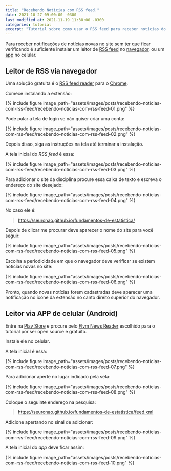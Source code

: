 ```yaml
---
title: "Recebendo Notícias com RSS feed."
date: 2021-10-27 09:00:00 -0300
last_modified_at: 2021-11-19 11:38:00 -0300
categories: tutorial
excerpt: "Tutorial sobre como usar o RSS feed para receber notícias do site."
---
```

Para receber notificações de notícias novas no site sem ter que ficar verificando é suficiente instalar um leitor de [RSS feed](https://pt.wikipedia.org/wiki/RSS) no [navegador](#leitor-de-rss-via-navegador), ou um [app](#leitor-via-app-de-celular-android) no celular.

## Leitor de RSS via navegador

Uma solução gratuita é o [RSS feed reader](https://chrome.google.com/webstore/detail/rss-feed-reader/pnjaodmkngahhkoihejjehlcdlnohgmp?hl=en) para o [Chrome](https://www.google.com/chrome/).

Comece instalando a extensão:

{% include figure image_path="assets/images/posts/recebendo-notícias-com-rss-feed/recebendo-notícias-com-rss-feed-01.png" %}

Pode pular a tela de login se não quiser criar uma conta:

{% include figure image_path="assets/images/posts/recebendo-notícias-com-rss-feed/recebendo-notícias-com-rss-feed-02.png" %}

Depois disso, siga as instruções na tela até terminar a instalação.

A tela inicial do *RSS feed* é essa:

{% include figure image_path="assets/images/posts/recebendo-notícias-com-rss-feed/recebendo-notícias-com-rss-feed-03.png" %}

Para adicionar o site da disciplina procure essa caixa de texto e escreva o endereço do site desejado:

{% include figure image_path="assets/images/posts/recebendo-notícias-com-rss-feed/recebendo-notícias-com-rss-feed-04.png" %}

No caso ele é:

> https://seuronao.github.io/fundamentos-de-estatistica/

Depois de clicar me procurar deve aparecer o nome do site para você seguir:

{% include figure image_path="assets/images/posts/recebendo-notícias-com-rss-feed/recebendo-notícias-com-rss-feed-05.png" %}

Escolha a periodicidade em que o navegador deve verificar se existem notícias novas no site:

{% include figure image_path="assets/images/posts/recebendo-notícias-com-rss-feed/recebendo-notícias-com-rss-feed-06.png" %}

Pronto, quando novas notícias forem cadastradas deve aparecer uma notificação no ícone da extensão no canto direito superior do navegador.

## Leitor via APP de celular (Android)

Entre na [Play Store](https://play.google.com/) e procure pelo [Flym News Reader](https://play.google.com/store/apps/details?id=net.frju.flym&hl=en&gl=US) escolhido para o tutorial por ser open source e gratuito.

Instale ele no celular.

A tela inicial é essa:

{% include figure image_path="assets/images/posts/recebendo-notícias-com-rss-feed/recebendo-notícias-com-rss-feed-07.png" %}

Para adicionar aperte no lugar indicado pela seta:

{% include figure image_path="assets/images/posts/recebendo-notícias-com-rss-feed/recebendo-notícias-com-rss-feed-08.png" %}

Coloque o seguinte endereço na pesquisa:

> https://seuronao.github.io/fundamentos-de-estatistica/feed.xml

Adicione apertando no sinal de adicionar:

{% include figure image_path="assets/images/posts/recebendo-notícias-com-rss-feed/recebendo-notícias-com-rss-feed-09.png" %}

A tela inicial do *app* deve ficar assim:

{% include figure image_path="assets/images/posts/recebendo-notícias-com-rss-feed/recebendo-notícias-com-rss-feed-10.png" %}
